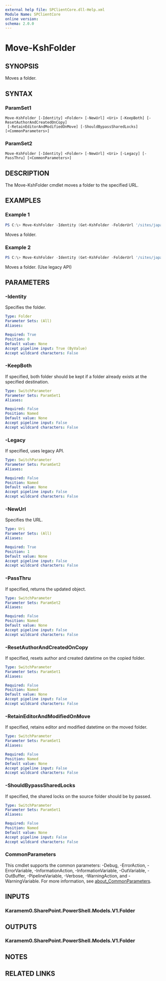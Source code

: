 ```yaml
---
external help file: SPClientCore.dll-Help.xml
Module Name: SPClientCore
online version:
schema: 2.0.0
---
```


# Move-KshFolder

## SYNOPSIS
Moves a folder.

## SYNTAX

### ParamSet1
```
Move-KshFolder [-Identity] <Folder> [-NewUrl] <Uri> [-KeepBoth] [-ResetAuthorAndCreatedOnCopy]
 [-RetainEditorAndModifiedOnMove] [-ShouldBypassSharedLocks] [<CommonParameters>]
```

### ParamSet2
```
Move-KshFolder [-Identity] <Folder> [-NewUrl] <Uri> [-Legacy] [-PassThru] [<CommonParameters>]
```

## DESCRIPTION
The Move-KshFolder cmdlet moves a folder to the specified URL.

## EXAMPLES

### Example 1
```powershell
PS C:\> Move-KshFolder -Identity (Get-KshFolder -FolderUrl '/sites/japan/hr/Shared%20Documents/Templates') -NewUrl 'https://example.sharepoint.com/Shared%20Documents/Templates'
```

Moves a folder.

### Example 2
```powershell
PS C:\> Move-KshFolder -Identity (Get-KshFolder -FolderUrl '/sites/japan/hr/Shared%20Documents/Templates') -NewUrl '/sites/japan/hr/Shared%20Documents/Templates_old' -Legacy
```

Moves a folder. (Use legacy API)

## PARAMETERS

### -Identity
Specifies the folder.

```yaml
Type: Folder
Parameter Sets: (All)
Aliases:

Required: True
Position: 0
Default value: None
Accept pipeline input: True (ByValue)
Accept wildcard characters: False
```

### -KeepBoth
If specified, both folder should be kept if a folder already exists at the specified destination.

```yaml
Type: SwitchParameter
Parameter Sets: ParamSet1
Aliases:

Required: False
Position: Named
Default value: None
Accept pipeline input: False
Accept wildcard characters: False
```

### -Legacy
If specified, uses legacy API.

```yaml
Type: SwitchParameter
Parameter Sets: ParamSet2
Aliases:

Required: False
Position: Named
Default value: None
Accept pipeline input: False
Accept wildcard characters: False
```

### -NewUrl
Specifies the URL.

```yaml
Type: Uri
Parameter Sets: (All)
Aliases:

Required: True
Position: 1
Default value: None
Accept pipeline input: False
Accept wildcard characters: False
```

### -PassThru
If specified, returns the updated object.

```yaml
Type: SwitchParameter
Parameter Sets: ParamSet2
Aliases:

Required: False
Position: Named
Default value: None
Accept pipeline input: False
Accept wildcard characters: False
```

### -ResetAuthorAndCreatedOnCopy
If specified, resets author and created datetime on the copied folder.

```yaml
Type: SwitchParameter
Parameter Sets: ParamSet1
Aliases:

Required: False
Position: Named
Default value: None
Accept pipeline input: False
Accept wildcard characters: False
```

### -RetainEditorAndModifiedOnMove
If specified, retains editor and modified datetime on the moved folder.

```yaml
Type: SwitchParameter
Parameter Sets: ParamSet1
Aliases:

Required: False
Position: Named
Default value: None
Accept pipeline input: False
Accept wildcard characters: False
```

### -ShouldBypassSharedLocks
If specified, the shared locks on the source folder should be by passed.

```yaml
Type: SwitchParameter
Parameter Sets: ParamSet1
Aliases:

Required: False
Position: Named
Default value: None
Accept pipeline input: False
Accept wildcard characters: False
```

### CommonParameters
This cmdlet supports the common parameters: -Debug, -ErrorAction, -ErrorVariable, -InformationAction, -InformationVariable, -OutVariable, -OutBuffer, -PipelineVariable, -Verbose, -WarningAction, and -WarningVariable. For more information, see [about_CommonParameters](http://go.microsoft.com/fwlink/?LinkID=113216).

## INPUTS

### Karamem0.SharePoint.PowerShell.Models.V1.Folder

## OUTPUTS

### Karamem0.SharePoint.PowerShell.Models.V1.Folder

## NOTES

## RELATED LINKS
